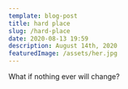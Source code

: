 ```yaml
---
template: blog-post
title: hard place
slug: /hard-place
date: 2020-08-13 19:59
description: August 14th, 2020
featuredImage: /assets/her.jpg
---
```

What if nothing ever will change?